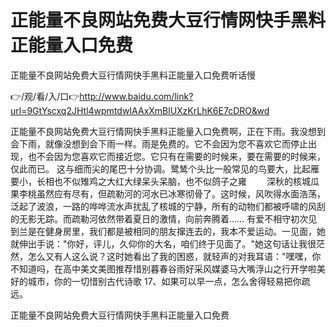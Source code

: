 # 正能量不良网站免费大豆行情网快手黑料正能量入口免费
正能量不良网站免费大豆行情网快手黑料正能量入口免费听话慢

👉/观/看/入/口👉http://www.baidu.com/link?url=9GtYscxq2JHtl4wpmtdwIAAxXmBlUXzKrLhK6E7cDRO&wd

正能量不良网站免费大豆行情网快手黑料正能量入口免费啊，正在下雨。我没想到会下雨，就像没想到会下雨一样。雨是免费的。它不会因为您不喜欢它而停止出现，也不会因为您喜欢它而接近您。它只有在需要的时候来，要在需要的时候来，仅此而已。
这与细而尖的尾巴十分协调。鹭鸶个头比一般常见的鸟要大，比起雁要小，长相也不似雉鸡之大红大绿呆头呆脑，也不似鸽子之雍
　　深秋的核城瓜果李桃虽然应有尽有，但疏勒河的河水已冰寒彻骨了。这时候，风吹得水面浩荡，泛起了波浪，一路的哗哗流水声扰乱了核城的宁静，所有的动物们都被呼啸的风刮的无影无踪。而疏勒河依然带着夏日的激情，向前奔腾着……
有爱不相守初次见到兰是在健身房里，我们都是被相同的朋友撺连去的，我本不爱运动。一见面，她就伸出手说："你好，评儿，久仰你的大名，咱们终于见面了。"她这句话让我很茫然，怎么又有人这么说？这时她看出了我的困惑，就轻声的对我耳语："嘿嘿，你不知道吗，在高中美文美图推荐惜别暮春谷雨好采风媒婆马大嘴浮山之行开学啦美好的城市，你的一切惜别古代诗歌
	17、如果可以早一点，怎么舍得轻易把你疏远。

正能量不良网站免费大豆行情网快手黑料正能量入口免费
